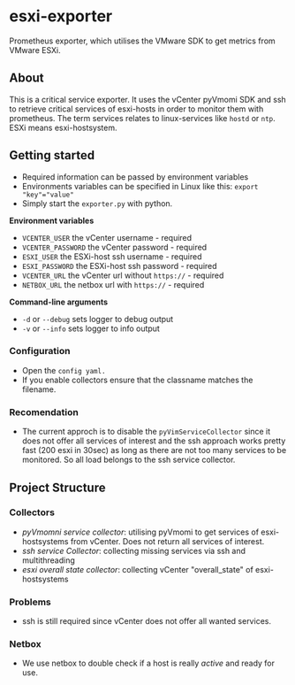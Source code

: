 # esxi-exporter
Prometheus exporter, which utilises the VMware SDK to get metrics from VMware ESXi.

## About
This is a critical service exporter. It uses the vCenter pyVmomi SDK and ssh to retrieve critical services of esxi-hosts in order to monitor them with prometheus.
The term services relates to linux-services like `hostd` or `ntp`. ESXi means esxi-hostsystem.


## Getting started

- Required information can be passed by environment variables
- Environments variables can be specified in Linux like this: `export "key"="value"` 
- Simply start the `exporter.py` with python.

**Environment variables**
- `VCENTER_USER` the vCenter username - required
- `VCENTER_PASSWORD` the vCenter password - required
- `ESXI_USER` the ESXi-host ssh username - required
- `ESXI_PASSWORD` the ESXi-host ssh password - required
- `VCENTER_URL` the vCenter url without `https://` - required
- `NETBOX_URL` the netbox url with `https://` - required

**Command-line arguments**
- `-d` or `--debug` sets logger to debug output
- `-v` or `--info` sets logger to info output


### Configuration
- Open the `config yaml.`
- If you enable collectors ensure that the classname matches the filename.
### Recomendation
- The current approch is to disable the `pyVimServiceCollector` since it does not offer all services of interest and the ssh approach works pretty fast (200 esxi in 30sec) as long as there are not too many services to be monitored. So all load belongs to the ssh service collector. 


## Project Structure

### Collectors
- _pyVmomni service collector_: utilising pyVmomi to get services of esxi-hostsystems from vCenter. Does not return all services of interest. 
- _ssh service Collector_: collecting missing services via ssh and multithreading
- _esxi overall state collector_: collecting vCenter "overall_state" of esxi-hostsystems

### Problems
- ssh is still required since vCenter does not offer all wanted services.

### Netbox
- We use netbox to double check if a host is really _active_ and ready for use.
